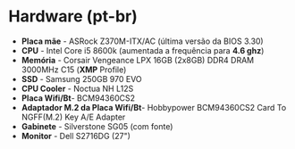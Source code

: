 # Hardware \(pt-br\)

* **Placa mãe** - ASRock Z370M-ITX/AC \(última versão da BIOS 3.30\)
* **CPU** - Intel Core i5 8600k \(aumentada a frequência para **4.6 ghz**\)
* **Memória** - Corsair Vengeance LPX 16GB \(2x8GB\) DDR4 DRAM 3000MHz C15 \(**XMP** Profile\)
* **SSD** - Samsung 250GB 970 EVO
* **CPU Cooler** - Noctua NH L12S
* **Placa Wifi/Bt**-  BCM94360CS2
* **Adaptador M.2 da Placa Wifi/Bt**-  Hobbypower BCM94360CS2 Card To NGFF\(M.2\) Key A/E Adapter
* **Gabinete** - Silverstone SG05 \(com fonte\)
* **Monitor** - Dell S2716DG \(27"\)

